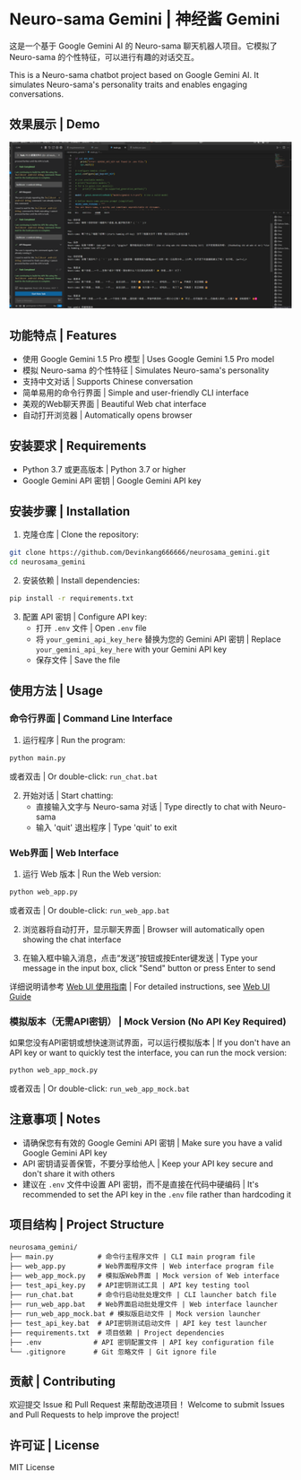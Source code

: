 # Neuro-sama Gemini | 神经酱 Gemini

这是一个基于 Google Gemini AI 的 Neuro-sama 聊天机器人项目。它模拟了 Neuro-sama 的个性特征，可以进行有趣的对话交互。

This is a Neuro-sama chatbot project based on Google Gemini AI. It simulates Neuro-sama's personality traits and enables engaging conversations.

## 效果展示 | Demo

![Neuro-sama 对话效果 | Neuro-sama Chat Demo](https://github.com/Devinkang666666/neurosama_gemini/raw/master/images/demo.png)

## 功能特点 | Features

- 使用 Google Gemini 1.5 Pro 模型 | Uses Google Gemini 1.5 Pro model
- 模拟 Neuro-sama 的个性特征 | Simulates Neuro-sama's personality
- 支持中文对话 | Supports Chinese conversation
- 简单易用的命令行界面 | Simple and user-friendly CLI interface
- 美观的Web聊天界面 | Beautiful Web chat interface
- 自动打开浏览器 | Automatically opens browser

## 安装要求 | Requirements

- Python 3.7 或更高版本 | Python 3.7 or higher
- Google Gemini API 密钥 | Google Gemini API key

## 安装步骤 | Installation

1. 克隆仓库 | Clone the repository:
```bash
git clone https://github.com/Devinkang666666/neurosama_gemini.git
cd neurosama_gemini
```

2. 安装依赖 | Install dependencies:
```bash
pip install -r requirements.txt
```

3. 配置 API 密钥 | Configure API key:
   - 打开 `.env` 文件 | Open `.env` file
   - 将 `your_gemini_api_key_here` 替换为您的 Gemini API 密钥 | Replace `your_gemini_api_key_here` with your Gemini API key
   - 保存文件 | Save the file

## 使用方法 | Usage

### 命令行界面 | Command Line Interface

1. 运行程序 | Run the program:
```bash
python main.py
```
或者双击 | Or double-click: `run_chat.bat`

2. 开始对话 | Start chatting:
   - 直接输入文字与 Neuro-sama 对话 | Type directly to chat with Neuro-sama
   - 输入 'quit' 退出程序 | Type 'quit' to exit

### Web界面 | Web Interface

1. 运行 Web 版本 | Run the Web version:
```bash
python web_app.py
```
或者双击 | Or double-click: `run_web_app.bat`

2. 浏览器将自动打开，显示聊天界面 | Browser will automatically open showing the chat interface

3. 在输入框中输入消息，点击“发送”按钮或按Enter键发送 | Type your message in the input box, click "Send" button or press Enter to send

详细说明请参考 [Web UI 使用指南](WEB_UI_GUIDE.md) | For detailed instructions, see [Web UI Guide](WEB_UI_GUIDE.md)

### 模拟版本（无需API密钥） | Mock Version (No API Key Required)

如果您没有API密钥或想快速测试界面，可以运行模拟版本 | If you don't have an API key or want to quickly test the interface, you can run the mock version:

```bash
python web_app_mock.py
```
或者双击 | Or double-click: `run_web_app_mock.bat`

## 注意事项 | Notes

- 请确保您有有效的 Google Gemini API 密钥 | Make sure you have a valid Google Gemini API key
- API 密钥请妥善保管，不要分享给他人 | Keep your API key secure and don't share it with others
- 建议在 `.env` 文件中设置 API 密钥，而不是直接在代码中硬编码 | It's recommended to set the API key in the `.env` file rather than hardcoding it

## 项目结构 | Project Structure

```
neurosama_gemini/
├── main.py           # 命令行主程序文件 | CLI main program file
├── web_app.py        # Web界面程序文件 | Web interface program file
├── web_app_mock.py   # 模拟版Web界面 | Mock version of Web interface
├── test_api_key.py   # API密钥测试工具 | API key testing tool
├── run_chat.bat      # 命令行启动批处理文件 | CLI launcher batch file
├── run_web_app.bat   # Web界面启动批处理文件 | Web interface launcher
├── run_web_app_mock.bat # 模拟版启动文件 | Mock version launcher
├── test_api_key.bat  # API密钥测试启动文件 | API key test launcher
├── requirements.txt  # 项目依赖 | Project dependencies
├── .env             # API 密钥配置文件 | API key configuration file
└── .gitignore       # Git 忽略文件 | Git ignore file
```

## 贡献 | Contributing

欢迎提交 Issue 和 Pull Request 来帮助改进项目！
Welcome to submit Issues and Pull Requests to help improve the project!

## 许可证 | License

MIT License